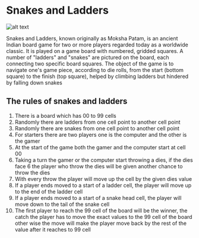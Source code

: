 # Snakes and Ladders

![alt text](https://thumbs.dreamstime.com/z/snakes-ladders-game-closeup-image-178898796.jpg "Snakes and Ladders")

Snakes and Ladders, known originally as Moksha Patam, is an ancient Indian board game for two or more players regarded today as a worldwide classic. It is played on a game board with numbered, gridded squares. A number of "ladders" and "snakes" are pictured on the board, each connecting two specific board squares. The object of the game is to navigate one's game piece, according to die rolls, from the start (bottom square) to the finish (top square), helped by climbing ladders but hindered by falling down snakes

## The rules of snakes and ladders

1. There is a board which has  00 to 99 cells
2. Randomly there are ladders from one cell point to another cell point
3. Randomly there are snakes from one cell point to another cell point
4. For starters there are two players one is the computer and the other is the gamer
5. At the start of the game both the gamer and the computer start at cell 00
6. Taking a turn the gamer or the computer start throwing a dies, if the dies face 6 the player who throw the dies will be given another chance to throw the dies
7. With every throw the player will move up the cell by the given dies value
8. If a player ends moved to a start of a ladder cell, the player will move up to the end of the ladder cell
9. If a player ends moved to a start of a snake head cell, the player will move down to the tail of the snake cell
10. The first player to reach the 99 cell of the board will be the winner, the catch the player has to move the exact values to the 99 cell of the board other wise the move will make the player move back by the rest of the value after it reaches to 99 cell